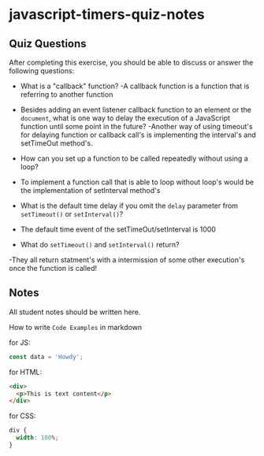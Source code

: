 # javascript-timers-quiz-notes

## Quiz Questions

After completing this exercise, you should be able to discuss or answer the following questions:

- What is a "callback" function?
  -A callback function is a function that is referring to another function
- Besides adding an event listener callback function to an element or the `document`, what is one way to delay the execution of a JavaScript function until some point in the future?
  -Another way of using timeout's for delaying function or callback call's
  is implementing the interval's and setTimeOut method's.

- How can you set up a function to be called repeatedly without using a loop?
- To implement a function call that is able to loop without loop's would be the implementation of setInterval method's

- What is the default time delay if you omit the `delay` parameter from `setTimeout()` or `setInterval()`?
- The default time event of the setTimeOut/setInterval is 1000

- What do `setTimeout()` and `setInterval()` return?

-They all return statment's with a intermission of some other execution's once the function is called!

## Notes

All student notes should be written here.

How to write `Code Examples` in markdown

for JS:

```javascript
const data = 'Howdy';
```

for HTML:

```html
<div>
  <p>This is text content</p>
</div>
```

for CSS:

```css
div {
  width: 100%;
}
```
